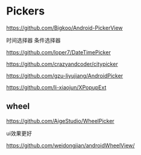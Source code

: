 # Pickers

https://github.com/Bigkoo/Android-PickerView

时间选择器 条件选择器

https://github.com/loper7/DateTimePicker

https://github.com/crazyandcoder/citypicker

https://github.com/gzu-liyujiang/AndroidPicker

https://github.com/li-xiaojun/XPopupExt

## wheel

https://github.com/AigeStudio/WheelPicker

ui效果更好

https://github.com/weidongjian/androidWheelView/